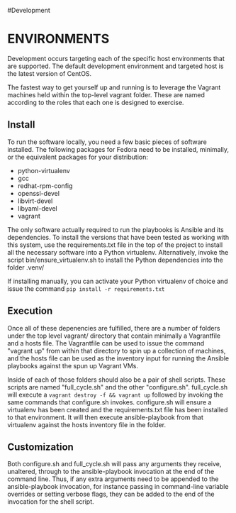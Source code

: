 #Development

ENVIRONMENTS
============

Development occurs targeting each of the specific host environments that are
supported. The default development environment and targeted host is the latest
version of CentOS.

The fastest way to get yourself up and running is to leverage the Vagrant
machines held within the top-level vagrant folder. These are named according to
the roles that each one is designed to exercise.

Install
-------

To run the software locally, you need a few basic pieces of software installed.
The following packages for Fedora need to be installed, minimally, or the
equivalent packages for your distribution:
  * python-virtualenv
  * gcc
  * redhat-rpm-config
  * openssl-devel
  * libvirt-devel
  * libyaml-devel
  * vagrant

The only software actually required to run the playbooks is Ansible and its
dependencies. To install the versions that have been tested as working with
this system, use the requirements.txt file in the top of the project to install
all the necessary software into a Python virtualenv. Alternatively, invoke the
script bin/ensure_virtualenv.sh to install the Python dependencies into the
folder .venv/

If installing manually, you can activate your Python virtualenv of choice and
issue the command ``pip install -r requirements.txt``

Execution
---------

Once all of these depenencies are fulfilled, there are a number of folders
under the top level vagrant/ directory that contain minimally a Vagrantfile
and a hosts file. The Vagrantfile can be used to issue the command "vagrant up"
from within that directory to spin up a collection of machines, and the hosts
file can be used as the inventory input for running the Ansible playbooks
against the spun up Vagrant VMs.

Inside of each of those folders should also be a pair of shell scripts. These
scripts are named "full_cycle.sh" and the other "configure.sh". full_cycle.sh
will execute a ``vagrant destroy -f && vagrant up`` followed by invoking the
same commands that configure.sh invokes. configure.sh will ensure a virtualenv
has been created and the requirements.txt file has been installed to that
environment. It will then execute ansible-playbook from that virtualenv against
the hosts inventory file in the folder.

Customization
-------------

Both configure.sh and full_cycle.sh will pass any arguments they receive,
unaltered, through to the ansible-playbook invocation at the end of the command
line. Thus, if any extra arguments need to be appended to the ansible-playbook
invocation, for instance passing in command-line variable overrides or setting
verbose flags, they can be added to the end of the invocation for the shell
script.
